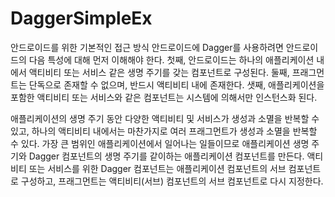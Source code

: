 # DaggerSimpleEx

안드로이드를 위한 기본적인 접근 방식
안드로이드에 Dagger를 사용하려면 안드로이드의 다음 특성에 대해 먼저 이해해야 한다. 첫째, 안드로이드는 하나의 애플리케이션 내에서 액티비티 또는 서비스 같은 생명 주기를 갖는 컴포넌트로 구성된다.
둘째, 프래그먼트는 단독으로 존재할 수 없으며, 반드시 액티비티 내에 존재한다. 
샛째, 애플리케이션을 포함한 액티비티 또는 서비스와 같은 컴포넌트는 시스템에 의해서만 인스턴스화 된다.

애플리케이션의 생명 주기 동안 다양한 액티비티 및 서비스가 생성과 소멸을 반복할 수 있고, 
하나의 액티비티 내에서는 마찬가지로 여러 프래그먼트가 생성과 소멸을 반복할 수 있다. 
가장 큰 범위인 애플리케이션에서 일어나는 일들이므로 애플리케이션 생명 주기와 Dagger 컴포넌트의 생명 주기를 같이하는 애플리케이션 컴포넌트를 만든다. 
액티비티 또는 서비스를 위한 Dagger 컴포넌트는 애플리케이션 컴포넌트의 서브 컴포넌트로 구성하고, 프래그먼트는 액티비티(서브) 컴포넌트의 서브 컴포넌트로 다시 지정한다.
